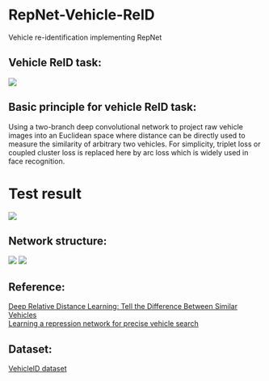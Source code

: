 # RepNet-Vehicle-ReID
Vehicle re-identification implementing RepNet

## Vehicle ReID task: </br>
![](https://github.com/CaptainEven/RepNet-Vehicle-ReID/blob/master/VehicleReIDTask.png)

## Basic principle for vehicle ReID task: </br>
Using a two-branch deep convolutional network to project raw vehicle images into an Euclidean space where distance can be directly used to measure the similarity of arbitrary two vehicles. </r>
For simplicity, triplet loss or coupled cluster loss is replaced here by arc loss which is widely used in face recognition.

# Test result
![](https://github.com/CaptainEven/RepNet-Vehicle-ReID/blob/master/TestResult.png)

## Network structure: </br>
![](https://github.com/CaptainEven/RepNet-Vehicle-ReID/blob/master/RepNet.png)
![](https://github.com/CaptainEven/RepNet-Vehicle-ReID/blob/master/RepNet2.png)

## Reference: </br>
[Deep Relative Distance Learning: Tell the Difference Between Similar Vehicles](https://www.cv-foundation.org/openaccess/content_cvpr_2016/papers/Liu_Deep_Relative_Distance_CVPR_2016_paper.pdf) </br>
[Learning a repression network for precise vehicle search](https://arxiv.org/pdf/1708.02386.pdf) </br>

## Dataset: </br>
[VehicleID dataset](https://pan.baidu.com/s/1JKOysKjrlgReuxZ2ONCmUQ) </br>
